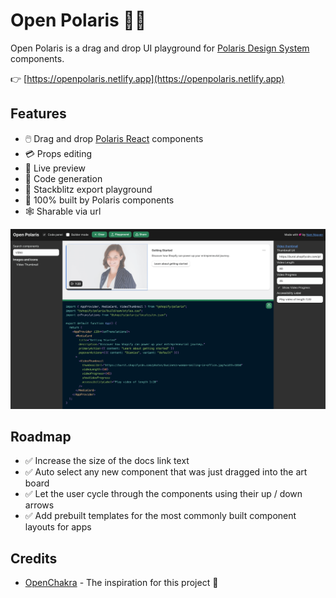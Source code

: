 # Open Polaris 🐻‍❄️

Open Polaris is a drag and drop UI playground for [Polaris Design System](https://polaris.shopify.com) components.

👉 [https://openpolaris.netlify.app](https://openpolaris.netlify.app)

## Features

- 🖱️ Drag and drop [Polaris React](https://polaris.shopify.com) components
- 💳 Props editing
- 💽 Live preview
- 🧬 Code generation
- 🛝 Stackblitz export playground
- 🎨 100% built by Polaris components
- 🕸️ Sharable via url

[![Screenshot](./public/demo.png)](https://openpolaris.netlify.app)

## Roadmap

- ✅ Increase the size of the docs link text
- ✅ Auto select any new component that was just dragged into the art board
- ✅ Let the user cycle through the components using their up / down arrows
- ✅ Add prebuilt templates for the most commonly built component layouts for apps

## Credits

- [OpenChakra](https://github.com/premieroctet/openchakra) - The inspiration for this project 🙂
